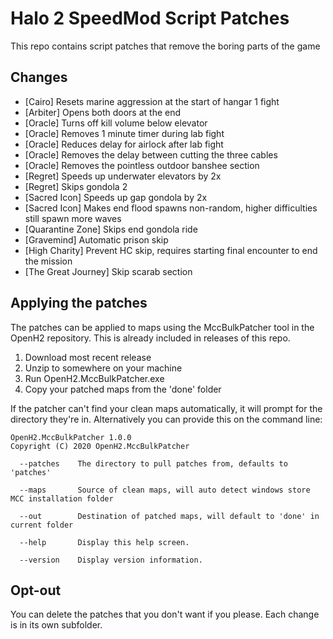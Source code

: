 # Halo 2 SpeedMod Script Patches
This repo contains script patches that remove the boring parts of the game

## Changes
 - [Cairo] Resets marine aggression at the start of hangar 1 fight
 - [Arbiter] Opens both doors at the end
 - [Oracle] Turns off kill volume below elevator
 - [Oracle] Removes 1 minute timer during lab fight
 - [Oracle] Reduces delay for airlock after lab fight
 - [Oracle] Removes the delay between cutting the three cables
 - [Oracle] Removes the pointless outdoor banshee section
 - [Regret] Speeds up underwater elevators by 2x
 - [Regret] Skips gondola 2
 - [Sacred Icon] Speeds up gap gondola by 2x
 - [Sacred Icon] Makes end flood spawns non-random, higher difficulties still spawn more waves
 - [Quarantine Zone] Skips end gondola ride
 - [Gravemind] Automatic prison skip
 - [High Charity] Prevent HC skip, requires starting final encounter to end the mission
 - [The Great Journey] Skip scarab section

## Applying the patches
The patches can be applied to maps using the MccBulkPatcher tool in the OpenH2 repository. This is already included in releases of this repo.

1. Download most recent release
2. Unzip to somewhere on your machine
3. Run OpenH2.MccBulkPatcher.exe
4. Copy your patched maps from the 'done' folder

If the patcher can't find your clean maps automatically, it will prompt for the directory they're in. Alternatively you can provide this on the command line:
```
OpenH2.MccBulkPatcher 1.0.0
Copyright (C) 2020 OpenH2.MccBulkPatcher

  --patches    The directory to pull patches from, defaults to 'patches'

  --maps       Source of clean maps, will auto detect windows store MCC installation folder

  --out        Destination of patched maps, will default to 'done' in current folder

  --help       Display this help screen.

  --version    Display version information.
```

## Opt-out
You can delete the patches that you don't want if you please. Each change is in its own subfolder.